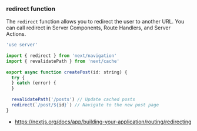 ### redirect function

The `redirect` function allows you to redirect the user to another URL. You can call redirect in Server Components, Route Handlers, and Server Actions.

```js
'use server'
 
import { redirect } from 'next/navigation'
import { revalidatePath } from 'next/cache'
 
export async function createPost(id: string) {
  try {
  } catch (error) {
  }
 
  revalidatePath('/posts') // Update cached posts
  redirect(`/post/${id}`) // Navigate to the new post page
}
```

* https://nextjs.org/docs/app/building-your-application/routing/redirecting